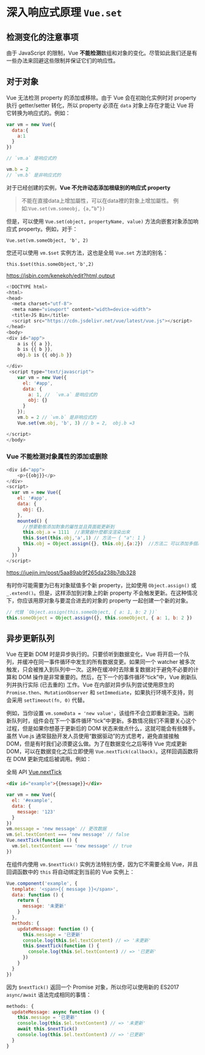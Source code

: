 # 深入响应式原理 `Vue.set`

## 检测变化的注意事项

由于 JavaScript 的限制，Vue **不能检测**数组和对象的变化。尽管如此我们还是有一些办法来回避这些限制并保证它们的响应性。

## 对于对象

Vue 无法检测 property 的添加或移除。由于 Vue 会在初始化实例时对 property 执行 getter/setter 转化，所以 property 必须在 `data` 对象上存在才能让 Vue 将它转换为响应式的。例如：

```js
var vm = new Vue({
  data:{
    a:1
  }
})

// `vm.a` 是响应式的

vm.b = 2
// `vm.b` 是非响应式的
```

对于已经创建的实例，**Vue 不允许动态添加根级别的响应式 property**

> 不能在直接data上增加屬性，可以在data裡的對象上增加屬性。 例如:`Vue.set(vm.someobj, {a,”b”})`

但是，可以使用 `Vue.set(object, propertyName, value)` 方法向嵌套对象添加响应式 property。例如，对于：

`Vue.set(vm.someObject, 'b', 2)`

您还可以使用 `vm.$set` 实例方法，这也是全局 `Vue.set` 方法的别名：

`this.$set(this.someObject,'b',2)`

https://jsbin.com/kenekoh/edit?html,output

```js
<!DOCTYPE html>
<html>
<head>
  <meta charset="utf-8">
  <meta name="viewport" content="width=device-width">
  <title>JS Bin</title>
  <script src="https://cdn.jsdelivr.net/vue/latest/vue.js"></script>
</head>
<body>
<div id="app">
    a is {{ a }},
    b is {{ b }},
    obj.b is {{ obj.b }}

</div>
 <script type="text/javascript">
    var vm = new Vue({
      el: '#app',
      data: {
        a: 1, //  `vm.a` 是响应式的
        obj: {}
      }
    });
    vm.b = 2 // `vm.b` 是非响应式的
    Vue.set(vm.obj, 'b', 3) // b = 2,  obj.b =3

</script>
</body>
```

### Vue 不能检测对象属性的添加或删除

```js
<div id="app">
    <p>{{obj}}</p>
</div>
<script>
  var vm = new Vue({
    el: '#app',
    data: {
      obj: {},
    },
    mounted() {
      //想要動態添加對象的屬性並且頁面能更新到
      this.obj.a = 1111  //瀏覽器什麼都沒渲染出來
      this.$set(this.obj,'a',1) // 方法一 { "a": 1 }
      this.obj = Object.assign({}, this.obj,{a:2})  //方法二 可以添加多個屬性 //{ "a": 2 }
    }
  })
</script>
```
https://juejin.im/post/5aa89ab9f265da238b7db328  

有时你可能需要为已有对象赋值多个新 property，比如使用 `Object.assign()` 或 `_.extend()`。但是，这样添加到对象上的新 property 不会触发更新。在这种情况下，你应该用原对象与要混合进去的对象的 property 一起创建一个新的对象。

```js
// 代替 `Object.assign(this.someObject, { a: 1, b: 2 })`
this.someObject = Object.assign({}, this.someObject, { a: 1, b: 2 })
```

## 异步更新队列

Vue 在更新 DOM 时是异步执行的。只要侦听到数据变化，Vue 将开启一个队列，并缓冲在同一事件循环中发生的所有数据变更。如果同一个 watcher 被多次触发，只会被推入到队列中一次。这种在缓冲时去除重复数据对于避免不必要的计算和 DOM 操作是非常重要的。然后，在下一个的事件循环“tick”中，Vue 刷新队列并执行实际 (已去重的) 工作。Vue 在内部对异步队列尝试使用原生的 `Promise.then`、`MutationObserver` 和 `setImmediate`，如果执行环境不支持，则会采用 `setTimeout(fn, 0)` 代替。


例如，当你设置 `vm.someData = 'new value'`，该组件不会立即重新渲染。当刷新队列时，组件会在下一个事件循环“tick”中更新。多数情况我们不需要关心这个过程，但是如果你想基于更新后的 DOM 状态来做点什么，这就可能会有些棘手。虽然 Vue.js 通常鼓励开发人员使用“数据驱动”的方式思考，避免直接接触 DOM，但是有时我们必须要这么做。为了在数据变化之后等待 Vue 完成更新 DOM，可以在数据变化之后立即使用 `Vue.nextTick(callback)`。这样回调函数将在 DOM 更新完成后被调用。例如：

全局 API [Vue.nextTick](https://cn.vuejs.org/v2/api/#Vue-nextTick)

```html
<div id="example">{{message}}</div>
```

```js
var vm = new Vue({
  el: '#example',
  data: {
    message: '123'
  }
})
vm.message = 'new message' // 更改数据
vm.$el.textContent === 'new message' // false
Vue.nextTick(function () {
  vm.$el.textContent === 'new message' // true
})
```

在组件内使用 `vm.$nextTick()` 实例方法特别方便，因为它不需要全局 Vue，并且回调函数中的 `this` 将自动绑定到当前的 Vue 实例上：

```js
Vue.component('example', {
  template: '<span>{{ message }}</span>',
  data: function () {
    return {
      message: '未更新'
    }
  },
  methods: {
    updateMessage: function () {
      this.message = '已更新'
      console.log(this.$el.textContent) // => '未更新'
      this.$nextTick(function () {
        console.log(this.$el.textContent) // => '已更新'
      })
    }
  }
})
```

因为 `$nextTick()` 返回一个 Promise 对象，所以你可以使用新的 ES2017 `async/await` 语法完成相同的事情：

```js
methods: {
  updateMessage: async function () {
    this.message = '已更新'
    console.log(this.$el.textContent) // => '未更新'
    await this.$nextTick()
    console.log(this.$el.textContent) // => '已更新'
  }
}
```
